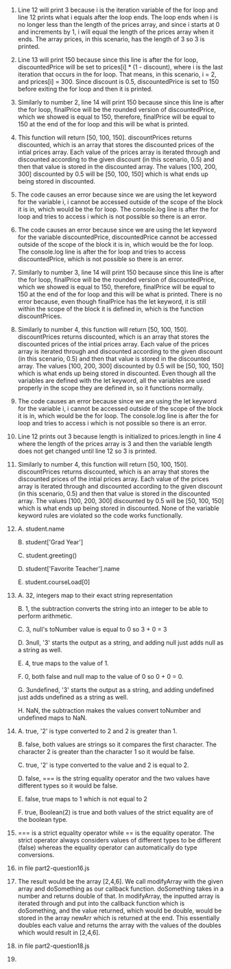1. Line 12 will print 3 because i is the iteration variable of the for loop and line 12 prints what i equals after the loop ends. The loop ends when i is no longer less than the length of the prices array, and since i starts at 0 and increments by 1, i will equal the length of the prices array when it ends. The array prices, in this scenario, has the length of 3 so 3 is printed.
2. Line 13 will print 150 because since this line is after the for loop, discountedPrice will be set to prices[i] * (1 - discount), where i is the last iteration that occurs in the for loop. That means, in this scenario, i = 2, and prices[i] = 300. Since discount is 0.5, discountedPrice is set to 150 before exiting the for loop and then it is printed.
3. Similarly to number 2, line 14 will print 150 because since this line is after the for loop, finalPrice will be the rounded version of discountedPrice, which we showed is equal to 150, therefore, finalPrice will be equal to 150 at the end of the for loop and this will be what is printed.
4. This function will return [50, 100, 150]. discountPrices returns discounted, which is an array that stores the discounted prices of the intial prices array. Each value of the prices array is iterated through and discounted according to the given discount (in this scenario, 0.5) and then that value is stored in the discounted array. The values [100, 200, 300] discounted by 0.5 will be [50, 100, 150] which is what ends up being stored in discounted.
5. The code causes an error because since we are using the let keyword for the variable i, i cannot be accessed outside of the scope of the block it is in, which would be the for loop. The console.log line is after the for loop and tries to access i which is not possible so there is an error.
6. The code causes an error because since we are using the let keyword for the variable discountedPrice, discountedPrice cannot be accessed outside of the scope of the block it is in, which would be the for loop. The console.log line is after the for loop and tries to access discountedPrice, which is not possible so there is an error.
7. Similarly to number 3, line 14 will print 150 because since this line is after the for loop, finalPrice will be the rounded version of discountedPrice, which we showed is equal to 150, therefore, finalPrice will be equal to 150 at the end of the for loop and this will be what is printed. There is no error because, even though finalPrice has the let keyword, it is still within the scope of the block it is defined in, which is the function discountPrices.
8. Similarly to number 4, this function will return [50, 100, 150]. discountPrices returns discounted, which is an array that stores the discounted prices of the intial prices array. Each value of the prices array is iterated through and discounted according to the given discount (in this scenario, 0.5) and then that value is stored in the discounted array. The values [100, 200, 300] discounted by 0.5 will be [50, 100, 150] which is what ends up being stored in discounted. Even though all the variables are defined with the let keyword, all the variables are used properly in the scope they are defined in, so it functions normally.
9. The code causes an error because since we are using the let keyword for the variable i, i cannot be accessed outside of the scope of the block it is in, which would be the for loop. The console.log line is after the for loop and tries to access i which is not possible so there is an error.
10. Line 12 prints out 3 because length is initialized to prices.length in line 4 where the length of the prices array is 3 and then the variable length does not get changed until line 12 so 3 is printed.
11. Similarly to number 4, this function will return [50, 100, 150]. discountPrices returns discounted, which is an array that stores the discounted prices of the intial prices array. Each value of the prices array is iterated through and discounted according to the given discount (in this scenario, 0.5) and then that value is stored in the discounted array. The values [100, 200, 300] discounted by 0.5 will be [50, 100, 150] which is what ends up being stored in discounted. None of the variable keyword rules are violated so the code works functionally.
12. A. student.name

    B. student['Grad Year']
    
    C. student.greeting()
    
    D. student['Favorite Teacher'].name
    
    E. student.courseLoad[0]
    
13. A. 32, integers map to their exact string representation

    B. 1, the subtraction converts the string into an integer to be able to perform arithmetic.

    C. 3, null's toNumber value is equal to 0 so 3 + 0 = 3

    D. 3null, '3' starts the output as a string, and adding null just adds null as a string as well.

    E. 4, true maps to the value of 1.

    F. 0, both false and null map to the value of 0 so 0 + 0 = 0.

    G. 3undefined, '3' starts the output as a string,  and adding undefined just adds undefined as a string as well.

    H. NaN, the subtraction makes the values convert toNumber and undefined maps to NaN.

14. A. true, '2' is type converted to 2 and 2 is greater than 1.

    B. false, both values are strings so it compares the first character. The character 2 is greater than the character 1 so it would be false.

    C. true, '2' is type converted to the value and 2 is equal to 2.

    D. false, === is the string equality operator and the two values have different types so it would be false.

    E. false, true maps to 1 which is not equal to 2

    F. true, Boolean(2) is true and both values of the strict equality are of the boolean type.

15. === is a strict equality operator while == is the equality operator. The strict operator always considers values of different types to be different (false) whereas the equality operator can automatically do type conversions.

16. in file part2-question16.js

17. The result would be the array [2,4,6]. We call modifyArray with the given array and doSomething as our callback function. doSomething takes in a number and returns double of that. In modifyArray, the inputted array is iterated through and put into the callback function which is doSomething, and the value returned, which would be double, would be stored in the array newArr which is returned at the end. This essentially doubles each value and returns the array with the values of the doubles which would result in [2,4,6].

18. in file part2-question18.js

19. 
